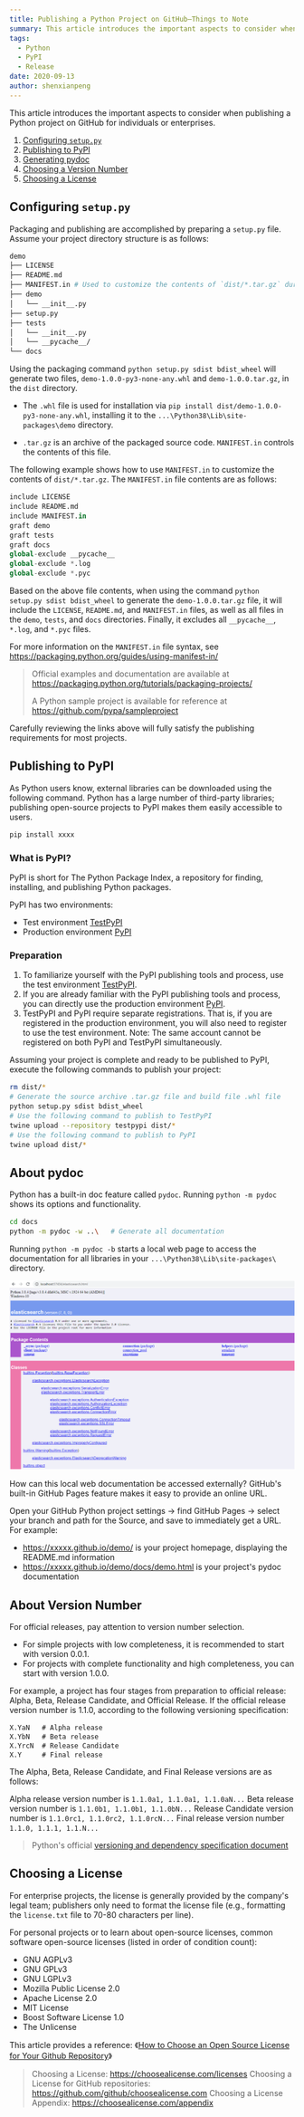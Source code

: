 ```yaml
---
title: Publishing a Python Project on GitHub—Things to Note
summary: This article introduces the important aspects to consider when publishing a Python project on GitHub, including project structure, dependency management, and version control.
tags:
  - Python
  - PyPI
  - Release
date: 2020-09-13
author: shenxianpeng
---
```


This article introduces the important aspects to consider when publishing a Python project on GitHub for individuals or enterprises.

1. [Configuring `setup.py`](#configuring-setuppy)
2. [Publishing to PyPI](#publishing-to-pypi)
3. [Generating pydoc](#about-pydoc)
4. [Choosing a Version Number](#about-version-number)
5. [Choosing a License](#choosing-a-license)

## Configuring `setup.py`

Packaging and publishing are accomplished by preparing a `setup.py` file.  Assume your project directory structure is as follows:

```bash
demo
├── LICENSE
├── README.md
├── MANIFEST.in # Used to customize the contents of `dist/*.tar.gz` during packaging
├── demo
│   └── __init__.py
├── setup.py
├── tests
│   └── __init__.py
│   └── __pycache__/
└── docs
```

Using the packaging command `python setup.py sdist bdist_wheel` will generate two files, `demo-1.0.0-py3-none-any.whl` and `demo-1.0.0.tar.gz`, in the `dist` directory.

* The `.whl` file is used for installation via `pip install dist/demo-1.0.0-py3-none-any.whl`, installing it to the `...\Python38\Lib\site-packages\demo` directory.

* `.tar.gz` is an archive of the packaged source code. `MANIFEST.in` controls the contents of this file.


The following example shows how to use `MANIFEST.in` to customize the contents of `dist/*.tar.gz`. The `MANIFEST.in` file contents are as follows:

```python
include LICENSE
include README.md
include MANIFEST.in
graft demo
graft tests
graft docs
global-exclude __pycache__
global-exclude *.log
global-exclude *.pyc
```

Based on the above file contents, when using the command `python setup.py sdist bdist_wheel` to generate the `demo-1.0.0.tar.gz` file, it will include the `LICENSE`, `README.md`, and `MANIFEST.in` files, as well as all files in the `demo`, `tests`, and `docs` directories. Finally, it excludes all `__pycache__`, `*.log`, and `*.pyc` files.

For more information on the `MANIFEST.in` file syntax, see https://packaging.python.org/guides/using-manifest-in/

> Official examples and documentation are available at https://packaging.python.org/tutorials/packaging-projects/
>
> A Python sample project is available for reference at https://github.com/pypa/sampleproject

Carefully reviewing the links above will fully satisfy the publishing requirements for most projects.

## Publishing to PyPI

As Python users know, external libraries can be downloaded using the following command. Python has a large number of third-party libraries; publishing open-source projects to PyPI makes them easily accessible to users.

```bash
pip install xxxx
```

### What is PyPI?

PyPI is short for The Python Package Index, a repository for finding, installing, and publishing Python packages.

PyPI has two environments:

* Test environment [TestPyPI](https://test.pypi.org/)
* Production environment [PyPI](https://pypi.org/)

### Preparation

1. To familiarize yourself with the PyPI publishing tools and process, use the test environment [TestPyPI](https://test.pypi.org/).
2. If you are already familiar with the PyPI publishing tools and process, you can directly use the production environment [PyPI](https://pypi.org/).
3. TestPyPI and PyPI require separate registrations. That is, if you are registered in the production environment, you will also need to register to use the test environment. Note: The same account cannot be registered on both PyPI and TestPyPI simultaneously.

Assuming your project is complete and ready to be published to PyPI, execute the following commands to publish your project:

```bash
rm dist/*
# Generate the source archive .tar.gz file and build file .whl file
python setup.py sdist bdist_wheel
# Use the following command to publish to TestPyPI
twine upload --repository testpypi dist/*
# Use the following command to publish to PyPI
twine upload dist/*
```

## About pydoc

Python has a built-in doc feature called `pydoc`. Running `python -m pydoc` shows its options and functionality.

```bash
cd docs
python -m pydoc -w ..\   # Generate all documentation
```

Running `python -m pydoc -b` starts a local web page to access the documentation for all libraries in your `...\Python38\Lib\site-packages\` directory.

![Using elasticsearch documentation as an example](pydoc-es.png)

How can this local web documentation be accessed externally? GitHub's built-in GitHub Pages feature makes it easy to provide an online URL.

Open your GitHub Python project settings -> find GitHub Pages -> select your branch and path for the Source, and save to immediately get a URL. For example:

* https://xxxxx.github.io/demo/ is your project homepage, displaying the README.md information
* https://xxxxx.github.io/demo/docs/demo.html is your project's pydoc documentation


## About Version Number

For official releases, pay attention to version number selection.

* For simple projects with low completeness, it is recommended to start with version 0.0.1.
* For projects with complete functionality and high completeness, you can start with version 1.0.0.

For example, a project has four stages from preparation to official release: Alpha, Beta, Release Candidate, and Official Release.  If the official release version number is 1.1.0, according to the following versioning specification:

```text
X.YaN   # Alpha release
X.YbN   # Beta release
X.YrcN  # Release Candidate
X.Y     # Final release
```

The Alpha, Beta, Release Candidate, and Final Release versions are as follows:

Alpha release version number is `1.1.0a1, 1.1.0a1, 1.1.0aN...`
Beta release version number is `1.1.0b1, 1.1.0b1, 1.1.0bN...`
Release Candidate version number is `1.1.0rc1, 1.1.0rc2, 1.1.0rcN...`
Final release version number `1.1.0, 1.1.1, 1.1.N...`

> Python's official [versioning and dependency specification document](https://www.python.org/dev/peps/pep-0440/)

## Choosing a License

For enterprise projects, the license is generally provided by the company's legal team; publishers only need to format the license file (e.g., formatting the `license.txt` file to 70-80 characters per line).

For personal projects or to learn about open-source licenses, common software open-source licenses (listed in order of condition count):

* GNU AGPLv3
* GNU GPLv3
* GNU LGPLv3
* Mozilla Public License 2.0
* Apache License 2.0
* MIT License
* Boost Software License 1.0
* The Unlicense

This article provides a reference:  《[How to Choose an Open Source License for Your Github Repository](https://mp.weixin.qq.com/s/CjeWol3BdGkmGZi-zMnDkQ)》

> Choosing a License: https://choosealicense.com/licenses
> Choosing a License for GitHub repositories: https://github.com/github/choosealicense.com
> Choosing a License Appendix: https://choosealicense.com/appendix